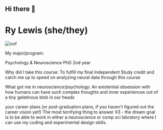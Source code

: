 ## Hi there 👋

<!--
**RyLew13/RyLew13** is a ✨ _special_ ✨ repository because its `README.md` (this file) appears on your GitHub profile.

Here are some ideas to get you started:

- 🔭 I’m currently working on ...
- 🌱 I’m currently learning ...
- 👯 I’m looking to collaborate on ...
- 🤔 I’m looking for help with ...
- 💬 Ask me about ...
- 📫 How to reach me: ...
- 😄 Pronouns: ...
- ⚡ Fun fact: ...
-->

# Ry Lewis (she/they)

![oof](https://github.com/user-attachments/assets/acdaa35c-d627-466a-af84-bbef48f5c425)

My major/program:

Psychology & Neuroscience PhD
2nd year

Why did I take this course:
To fulfill my final Independent Study credit and catch me up to speed on analyzing neural data through this course

What got me in neuroscience/psychology:
An existential obsession with how humans can have such complex thoughts and inner experiences out of a tiny gelatinous blob in our heads

your career plans (or post-graduation plans, if you haven't figured out the career vision yet!)
The most terrifying thing to answer X3 - the dream goal is to be able to work in either a neuroscience or comp sci labratory where I can use my coding and experimental design skills.

